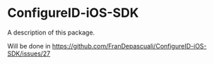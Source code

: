 # ConfigureID-iOS-SDK

A description of this package.

Will be done in https://github.com/FranDepascuali/ConfigureID-iOS-SDK/issues/27
